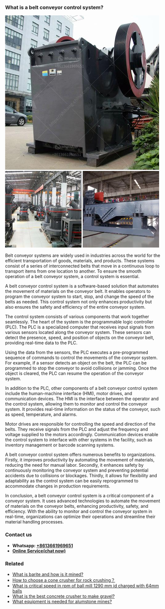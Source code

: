 <h3>What is a belt conveyor control system?</h3><img src='1701742567.jpg' alt=''><p>Belt conveyor systems are widely used in industries across the world for the efficient transportation of goods, materials, and products. These systems consist of a series of interconnected belts that move in a continuous loop to transport items from one location to another. To ensure the smooth operation of a belt conveyor system, a control system is essential.</p><p>A belt conveyor control system is a software-based solution that automates the movement of materials on the conveyor belt. It enables operators to program the conveyor system to start, stop, and change the speed of the belts as needed. This control system not only enhances productivity but also ensures the safety and efficiency of the entire conveyor system.</p><p>The control system consists of various components that work together seamlessly. The heart of the system is the programmable logic controller (PLC). The PLC is a specialized computer that receives input signals from various sensors located along the conveyor system. These sensors can detect the presence, speed, and position of objects on the conveyor belt, providing real-time data to the PLC.</p><p>Using the data from the sensors, the PLC executes a pre-programmed sequence of commands to control the movements of the conveyor system. For example, if a sensor detects an object on the belt, the PLC can be programmed to stop the conveyor to avoid collisions or jamming. Once the object is cleared, the PLC can resume the operation of the conveyor system.</p><p>In addition to the PLC, other components of a belt conveyor control system include the human-machine interface (HMI), motor drives, and communication devices. The HMI is the interface between the operator and the control system, allowing them to monitor and control the conveyor system. It provides real-time information on the status of the conveyor, such as speed, temperature, and alarms.</p><p>Motor drives are responsible for controlling the speed and direction of the belts. They receive signals from the PLC and adjust the frequency and voltage supplied to the motors accordingly. Communication devices enable the control system to interface with other systems in the facility, such as inventory management or barcode scanning systems.</p><p>A belt conveyor control system offers numerous benefits to organizations. Firstly, it improves productivity by automating the movement of materials, reducing the need for manual labor. Secondly, it enhances safety by continuously monitoring the conveyor system and preventing potential accidents due to collisions or blockages. Thirdly, it allows for flexibility and adaptability as the control system can be easily reprogrammed to accommodate changes in production requirements.</p><p>In conclusion, a belt conveyor control system is a critical component of a conveyor system. It uses advanced technologies to automate the movement of materials on the conveyor belts, enhancing productivity, safety, and efficiency. With the ability to monitor and control the conveyor system in real-time, organizations can optimize their operations and streamline their material handling processes.</p><h3>Contact us</h3><ul><li><strong>Whatsapp:&nbsp;<a href="https://wa.me/8613661969651">+8613661969651</a></strong></li><li><a href="https://swt.shibang-china.com/?git&amp;zhl&amp;What is a belt conveyor control system"><strong>Online Service(chat now)</strong></a></li></ul><h3>Related</h3><ul><li><a href='What is barite and how is it mined.md'>What is barite and how is it mined?</a></li><li><a href='How to choose a cone crusher for rock crushing？.md'>How to choose a cone crusher for rock crushing？</a></li><li><a href='What is critical speed in rpm of ball mill 1290 mm id charged with 64mm balls.md'>What is critical speed in rpm of ball mill 1290 mm id charged with 64mm balls</a></li><li><a href='What is the best concrete crusher to make gravel.md'>What is the best concrete crusher to make gravel?</a></li><li><a href='What equipment is needed for alumstone mines.md'>What equipment is needed for alumstone mines?</a></li></ul>